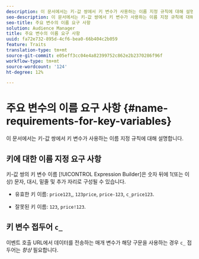 ```yaml
---
description: 이 문서에서는 키-값 쌍에서 키 변수가 사용하는 이름 지정 규칙에 대해 설명합니다.
seo-description: 이 문서에서는 키-값 쌍에서 키 변수가 사용하는 이름 지정 규칙에 대해 설명합니다.
seo-title: 주요 변수의 이름 요구 사항
solution: Audience Manager
title: 주요 변수의 이름 요구 사항
uuid: fa72e732-895d-4cf6-bea0-66b404c2b059
feature: Traits
translation-type: tm+mt
source-git-commit: e05eff3cc04e4a82399752c862e2b2370286f96f
workflow-type: tm+mt
source-wordcount: '124'
ht-degree: 12%

---
```



# 주요 변수의 이름 요구 사항 {#name-requirements-for-key-variables}

이 문서에서는 키-값 쌍에서 키 변수가 사용하는 이름 지정 규칙에 대해 설명합니다.

## 키에 대한 이름 지정 요구 사항

<!-- c_tb_key_name_requirements.xml -->

키-값 쌍의 키 변수 이름 [!UICONTROL Expression Builder]은 숫자 뒤에 1(또는 이상) 문자, 대시, 밑줄 및 추가 자리로 구성될 수 있습니다.

* 유효한 키 이름: `price123`,, `123price`, `price-123`, `c_price123`.

* 잘못된 키 이름: `123`, `price!123`.

## 키 변수 접두어 `c_`

이벤트 호출 URL에서 데이터를 전송하는 매개 변수가 해당 구문을 사용하는 경우 `c_` 접두어는 *항상* 필요합니다.